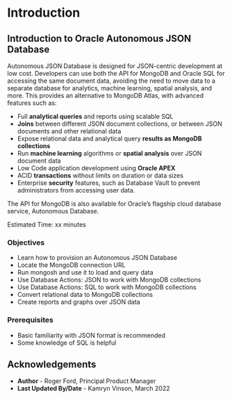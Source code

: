# Introduction #

## Introduction to Oracle Autonomous JSON Database
Autonomous JSON Database is designed for JSON-centric development at low cost. Developers can use both the API for MongoDB and Oracle SQL for accessing the same document data, avoiding the need to move data to a separate database for analytics, machine learning, spatial analysis, and more. This provides an alternative to MongoDB Atlas, with advanced features such as:

- Full **analytical queries** and reports using scalable SQL
- **Joins** between different JSON document collections, or between JSON documents and other relational data
- Expose relational data and analytical query **results as MongoDB collections**
- Run **machine learning** algorithms or **spatial analysis** over JSON document data
- Low Code application development using **Oracle APEX**
- ACID **transactions** without limits on duration or data sizes
- Enterprise **security** features, such as Database Vault to prevent administrators from accessing user data.

The API for MongoDB is also available for Oracle’s flagship cloud database service, Autonomous Database.

Estimated Time: xx minutes

### Objectives

- Learn how to provision an Autonomous JSON Database
- Locate the MongoDB connection URL
- Run mongosh and use it to load and query data
- Use Database Actions: JSON to work with MongoDB collections
- Use Database Actions: SQL to work with MongoDB collections
- Convert relational data to MongoDB collections
- Create reports and graphs over JSON data


### Prerequisites
- Basic familiarity with JSON format is recommended
- Some knowledge of SQL is helpful


## Acknowledgements

- **Author** - Roger Ford, Principal Product Manager
- **Last Updated By/Date** - Kamryn Vinson, March 2022


